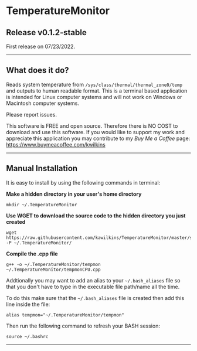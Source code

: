 # TemperatureMonitor
## Release v0.1.2-stable
First release on 07/23/2022.

<hr>

## What does it do?
Reads system temperature from `/sys/class/thermal/thermal_zone0/temp` and outputs to human readable format.  This is a terminal based application is intended for Linux computer systems and will not work on Windows or Macintosh computer systems.

Please report issues.

This software is FREE and open source.  Therefore there is NO COST to download and use this software.  If you would like to support my work and appreciate this application you may contribute to my *Buy Me a Coffee* page: https://www.buymeacoffee.com/kwilkins

<hr>

## Manual Installation
It is easy to install by using the following commands in terminal:

**Make a hidden directory in your user's home directory**
```
mkdir ~/.TemperatureMonitor
```

**Use WGET to download the source code to the hidden directory you just created**
```
wget https://raw.githubusercontent.com/kawilkins/TemperatureMonitor/master/src/tempmonCPU.cpp -P ~/.TemperatureMonitor/
```

**Compile the .cpp file**
```
g++ -o ~/.TemperatureMonitor/tempmon ~/.TemperatureMonitor/tempmonCPU.cpp
```
Addtionally you may want to add an alias to your `~/.bash_aliases` file so that you don't have to type in the executable file path/name all the time.

To do this make sure that the `~/.bash_aliases` file is created then add this line inside the file:
```
alias tempmon="~/.TemperatureMonitor/tempmon"
```
Then run the following command to refresh your BASH session:
```
source ~/.bashrc
```

<hr>